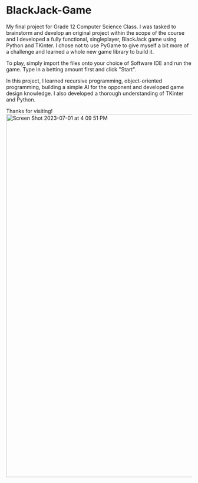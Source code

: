 # BlackJack-Game

My final project for Grade 12 Computer Science Class. I was tasked to brainstorm and develop an original project within the scope of the course
and I developed a fully functional, singleplayer, BlackJack game using Python and TKinter. I chose not to use PyGame to give myself a bit more of
a challenge and learned a whole new game library to build it.

To play, simply import the files onto your choice of Software IDE and run the game. Type in a betting amount first and click "Start".

In this project, I learned recursive programming, object-oriented programming, building a simple AI for the opponent and developed game design
knowledge. I also developed a thorough understanding of TKinter and Python.

Thanks for visiting!<img width="985" alt="Screen Shot 2023-07-01 at 4 09 51 PM" src="https://github.com/coolguy-stack/BlackJack-Game/assets/82308286/c7e27c25-c64a-4394-8087-8f6a50b0f371">


